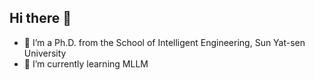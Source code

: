 ## Hi there 👋

- 🔭 I’m a Ph.D. from the School of Intelligent Engineering, Sun Yat-sen University
- 🌱 I’m currently learning MLLM
